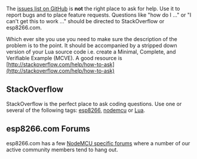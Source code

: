 The [issues list on GitHub](https://github.com/nodemcu/nodemcu-firmware/issues) is **not** the right place to ask for help. Use it to report bugs and to place feature requests. Questions like "how do I ..." or "I can't get this to work ..." should be directed to StackOverflow or esp8266.com.

Which ever site you use you need to make sure the description of the problem is to the point. It should be accompanied by a stripped down version of your Lua source code i.e. create a Minimal, Complete, and Verifiable Example (MCVE). A good resource is [http://stackoverflow.com/help/how-to-ask](http://stackoverflow.com/help/how-to-ask)

## StackOverflow
StackOverflow is the perfect place to ask coding questions. Use one or several of the following tags: [esp8266](http://stackoverflow.com/tags/esp8266), [nodemcu](http://stackoverflow.com/tags/nodemcu) or [Lua](http://stackoverflow.com/tags/lua).

## esp8266.com Forums
esp8266.com has a few [NodeMCU specific forums](http://www.esp8266.com/viewforum.php?f=17) where a number of our active community members tend to hang out.
